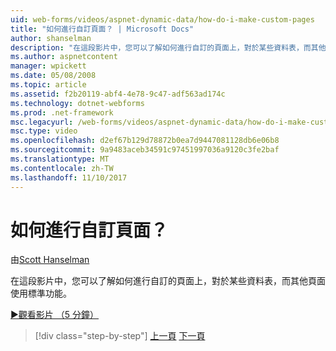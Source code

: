 ```yaml
---
uid: web-forms/videos/aspnet-dynamic-data/how-do-i-make-custom-pages
title: "如何進行自訂頁面？ | Microsoft Docs"
author: shanselman
description: "在這段影片中，您可以了解如何進行自訂的頁面上，對於某些資料表，而其他頁面使用標準功能。"
ms.author: aspnetcontent
manager: wpickett
ms.date: 05/08/2008
ms.topic: article
ms.assetid: f2b20119-abf4-4e78-9c47-adf563ad174c
ms.technology: dotnet-webforms
ms.prod: .net-framework
msc.legacyurl: /web-forms/videos/aspnet-dynamic-data/how-do-i-make-custom-pages
msc.type: video
ms.openlocfilehash: d2ef67b129d78872b0ea7d9447081128db6e06b8
ms.sourcegitcommit: 9a9483aceb34591c97451997036a9120c3fe2baf
ms.translationtype: MT
ms.contentlocale: zh-TW
ms.lasthandoff: 11/10/2017
---
```

<a name="how-do-i-make-custom-pages"></a>如何進行自訂頁面？
====================
由[Scott Hanselman](https://github.com/shanselman)

在這段影片中，您可以了解如何進行自訂的頁面上，對於某些資料表，而其他頁面使用標準功能。

[&#9654;觀看影片 （5 分鐘）](https://channel9.msdn.com/Blogs/ASP-NET-Site-Videos/how-do-i-make-custom-pages)

>[!div class="step-by-step"]
[上一頁](how-do-i-handle-business-logic-exceptions.md)
[下一頁](how-do-i-display-unknown-datatypes.md)
